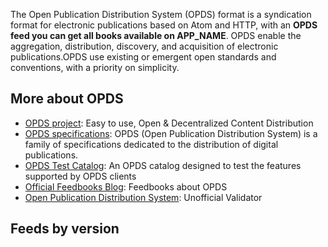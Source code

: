 The Open Publication Distribution System (OPDS) format is a syndication format for electronic publications based on Atom and HTTP, with an **OPDS feed you can get all books available on APP_NAME**. OPDS enable the aggregation, distribution, discovery, and acquisition of electronic publications.OPDS use existing or emergent open standards and conventions, with a priority on simplicity.

## More about OPDS

- [OPDS project](https://opds.io/index.html): Easy to use, Open & Decentralized Content Distribution
- [OPDS specifications](https://specs.opds.io/): OPDS (Open Publication Distribution System) is a family of specifications dedicated to the distribution of digital publications.
- [OPDS Test Catalog](https://feedbooks.github.io/opds-test-catalog/): An OPDS catalog designed to test the features supported by OPDS clients
- [Official Feedbooks Blog](https://blog.feedbooks.com/index.php/2010/03/05/powered-by-opds/): Feedbooks about OPDS
- [Open Publication Distribution System](http://opds-validator.appspot.com/): Unofficial Validator

## Feeds by version
